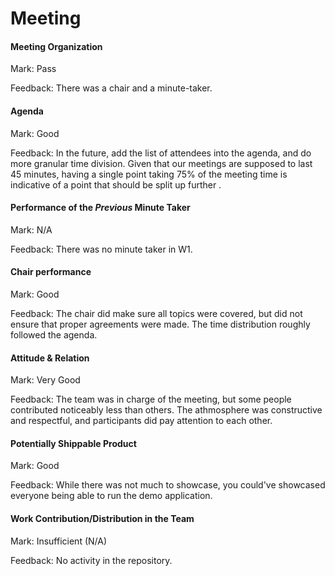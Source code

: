 # Meeting

#### Meeting Organization

Mark: Pass

Feedback: There was a chair and a minute-taker.


#### Agenda

Mark: Good

Feedback: In the future, add the list of attendees into the agenda, and do more granular time division. Given that our meetings are supposed to last 45 minutes, having a single point taking 75% of the meeting time is indicative of a point that should be split up further  .


#### Performance of the *Previous* Minute Taker

Mark: N/A

Feedback: There was no minute taker in W1.


#### Chair performance

Mark: Good

Feedback: The chair did make sure all topics were covered, but did not ensure that proper agreements were made. The time distribution roughly followed the agenda.


#### Attitude & Relation

Mark: Very Good

Feedback: The team was in charge of the meeting, but some people contributed noticeably less than others. The athmosphere was constructive and respectful, and participants did pay attention to each other.


#### Potentially Shippable Product

Mark: Good

Feedback: While there was not much to showcase, you could've showcased everyone being able to run the demo application.


#### Work Contribution/Distribution in the Team

Mark: Insufficient (N/A)

Feedback: No activity in the repository.
